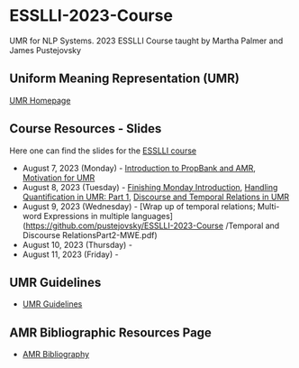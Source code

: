 # ESSLLI-2023-Course
UMR for NLP Systems. 2023 ESSLLI Course taught by Martha Palmer and James Pustejovsky

## Uniform Meaning Representation (UMR)
[UMR Homepage](https://umr4nlp.github.io/web/)

## Course Resources - Slides
Here one can find the slides for the [ESSLLI course](https://2023.esslli.eu/courses-workshops-accepted/week-1-and-2-schedule/course-information-2.html#2-17) 

- August 7, 2023 (Monday) - [Introduction to PropBank and AMR](https://github.com/pustejovsky/ESSLLI-2023-Course/blob/main/ESSLI-UMR-2023-MondayPalmer.pdf), [Motivation for UMR](https://github.com/pustejovsky/ESSLLI-2023-Course/blob/main/ESSLLI-UMR-2023-MondayPustejovsky.pdf)
- August 8, 2023 (Tuesday) - [Finishing Monday Introduction](https://github.com/pustejovsky/ESSLLI-2023-Course/blob/main/UMR_ESSLLI_2023-intro-complete.pdf), [Handling Quantification in UMR: Part 1](https://github.com/pustejovsky/ESSLLI-2023-Course/blob/main/UMR_ESSLLI_2023-QuantificationPart1.pdf), [Discourse and Temporal Relations in UMR](https://github.com/pustejovsky/ESSLLI-2023-Course/blob/main/Temporal%20and%20Discourse%20Relations.pdf)
- August 9, 2023 (Wednesday) - [Wrap up of temporal relations; Multi-word Expressions in multiple languages](https://github.com/pustejovsky/ESSLLI-2023-Course
/Temporal and Discourse RelationsPart2-MWE.pdf)
- August 10, 2023 (Thursday) -
- August 11, 2023 (Friday) -

 ## UMR Guidelines 
 - [UMR Guidelines](https://github.com/umr4nlp/umr-guidelines)

## AMR Bibliographic Resources Page

- [AMR Bibliography](https://nert-nlp.github.io/AMR-Bibliography/)
